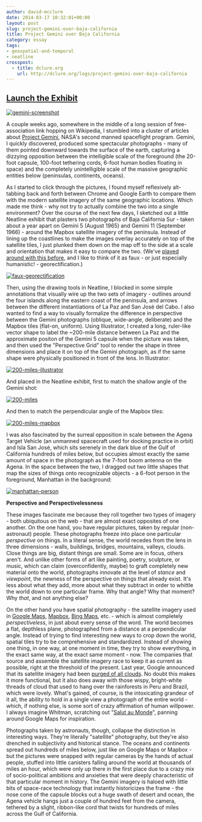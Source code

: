 ```yaml
---
author: david-mcclure
date: 2014-03-17 10:32:01+00:00
layout: post
slug: project-gemini-over-baja-california
title: Project Gemini over Baja California
category: essay
tags:
- geospatial-and-temporal
- neatline
crosspost:
  - title: dclure.org
    url: http://dclure.org/logs/project-gemini-over-baja-california
---
```




## [Launch the Exhibit](http://neatline.dclure.org/neatline/show/gemini-over-baja-california)



[![gemini-screenshot](http://dclure.org/wp-content/uploads/2014/03/gemini-screenshot-1024x615.jpg)](http://neatline.dclure.org/neatline/show/gemini-over-baja-california)

A couple weeks ago, somewhere in the middle of a long session of free-association link hopping on Wikipedia, I stumbled into a cluster of articles about [Project Gemini](http://en.wikipedia.org/wiki/Project_Gemini), NASA's second manned spaceflight program. Gemini, I quickly discovered, produced some spectacular photographs - many of them pointed downward towards the surface of the earth, capturing a dizzying opposition between the intelligible scale of the foreground (the 20-foot capsule, 100-foot tethering cords, 6-foot human bodies floating in space) and the completely unintelligible scale of the massive geographic entities below (peninsulas, continents, oceans).

As I started to click through the pictures, I found myself reflexively alt-tabbing back and forth between Chrome and Google Earth to compare them with the modern satellite imagery of the same geographic locations. Which made me think - why not try to actually combine the two into a single environment? Over the course of the next few days, I sketched out a little Neatline exhibit that plasters two photographs of Baja California Sur - taken about a year apart on Gemini 5 (August 1965) and Gemini 11 (September 1966) - around the Mapbox satellite imagery of the peninsula. Instead of lining up the coastlines to make the images overlay accurately on top of the satellite tiles, I just plunked them down on the map off to the side at a scale and orientation that makes it easy to compare the two. (We've [played around with this before](http://hotchkiss.neatline.org/neatline-exhibits/show/my-dear-little-nelly/fullscreen), and I like to think of it as faux - or just especially humanistic! - georectification.)

[![faux-georectification](http://dclure.org/wp-content/uploads/2014/03/faux-georectification-1024x616.jpg)](http://dclure.org/wp-content/uploads/2014/03/faux-georectification.jpg)

Then, using the drawing tools in Neatline, I blocked in some simple annotations that visually wire up the two sets of imagery - outlines around the four islands along the eastern coast of the peninsula, and arrows between the different instantiations of La Paz and San José del Cabo. I also wanted to find a way to visually formalize the difference in perspective between the Gemini photographs (oblique, wide-angle, deliberate) and the Mapbox tiles (flat-on, uniform). Using Illustrator, I created a long, ruler-like vector shape to label the ~200-mile distance between La Paz and the approximate positon of the Gemini 5 capsule when the picture was taken, and then used the "Perspective Grid" tool to render the shape in three dimensions and place it on top of the Gemini photograph, as if the same shape were physically positioned in front of the lens. In Illustrator:

[![200-miles-illustrator](http://dclure.org/wp-content/uploads/2014/03/200-miles-illustrator-1024x564.jpg)](http://dclure.org/wp-content/uploads/2014/03/200-miles-illustrator.jpg)

And placed in the Neatline exhibit, first to match the shallow angle of the Gemini shot:

[![200-miles](http://dclure.org/wp-content/uploads/2014/03/200-miles-1024x619.jpg)](http://dclure.org/wp-content/uploads/2014/03/200-miles.jpg)

And then to match the perpendicular angle of the Mapbox tiles:

[![200-miles-mapbox](http://dclure.org/wp-content/uploads/2014/03/200-miles-mapbox-1024x602.jpg)](http://dclure.org/wp-content/uploads/2014/03/200-miles-mapbox.jpg)

I was also fascinated by the surreal opposition in scale between the Agena Target Vehicle (an unmanned spacecraft used for docking practice in orbit) and Isla San José, which sits serenely in the dark blue of the Gulf of California hundreds of miles below, but occupies almost exactly the same amount of space in the photograph as the 7-foot boom antenna on the Agena. In the space between the two, I dragged out two little shapes that map the sizes of things onto recognizable objects - a 6-foot person in the foreground, Manhattan in the background:

[![manhattan-person](http://dclure.org/wp-content/uploads/2014/03/manhattan-person-1024x617.jpg)](http://dclure.org/wp-content/uploads/2014/03/manhattan-person.jpg)

**Perspective and Perspectivelessness**

These images fascinate me because they roll together two types of imagery - both ubiquitous on the web - that are almost exact opposites of one another. On the one hand, you have regular pictures, taken by regular (non-astronaut) people. These photographs freeze into place one particular _perspective_ on things. In a literal sense, the world recedes from the lens in three dimensions - walls, buildings, bridges, mountains, valleys, clouds. Close things are big, distant things are small. Some are in focus, others aren't. And unlike other forms of art like painting, poetry, sculpture, or music, which can claim (overconfidently, maybe) to graft completely new material onto the world, photographs innovate at the level of _stance_ and _viewpoint_, the newness of the perspective on things that already exist. It's less about what they add, more about what they subtract in order to whittle the world down to one particular frame. Why that angle? Why that moment? Why _that_, and not anything else?

On the other hand you have spatial photography - the satellite imagery used in [Google Maps](https://www.google.com/maps), [Mapbox](https://www.mapbox.com/), [Bing Maps](http://www.bing.com/maps/), etc. - which is almost completely _perspectiveless_, in just about every sense of the word. The world becomes a flat, depthless plane, photographed from a distance at a perpendicular angle. Instead of trying to find interesting new ways to crop down the world, spatial tiles try to be comprehensive and standardized. Instead of showing one thing, in one way, at one moment in time, they try to show everything, in the exact same way, at the exact same moment - now. The companies that source and assemble the satellite imagery race to keep it as current as possible, right at the threshold of the present. Last year, Google announced that its satellite imagery had been [purged of all clouds](http://google-latlong.blogspot.com/2013/06/only-clear-skies-on-google-maps-and.html). No doubt this makes it more functional, but it also does away with those wispy, bright-white threads of cloud that used to hang over the rainforests in Peru and Brazil, which were lovely. What's gained, of course, is the intoxicating grandeur of it all, the ability to hold in a single view a photograph of the entire world - which, if nothing else, is some sort of crazy affirmation of human willpower. I always imagine Whitman, scratching out "[Salut au Monde](http://www.bartelby.com/142/74.html)", panning around Google Maps for inspiration.

Photographs taken by astronauts, though, collapse the distinction in interesting ways. They're literally "satellite" photography, but they're also drenched in subjectivity and historical stance. The oceans and continents spread out hundreds of miles below, just like on Google Maps or Mapbox - but the pictures were snapped with regular cameras by the hands of actual people, stuffed into little canisters falling around the world at thousands of miles an hour, which were only up there in the first place due to a crazy mix of socio-political ambitions and anxieties that were deeply characteristic of that particular moment in history. The Gemini imagery is haloed with little bits of space-race technology that instantly historicizes the frame - the nose cone of the capsule blocks out a huge swath of desert and ocean, the Agena vehicle hangs just a couple of hundred feet from the camera, tethered by a slight, ribbon-like cord that twists for hundreds of miles across the Gulf of California.

